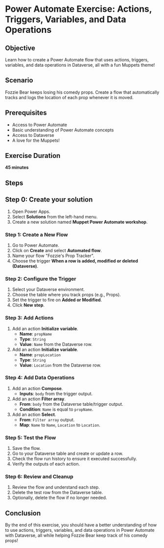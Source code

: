 # Power Automate Exercise: Actions, Triggers, Variables, and Data Operations

## Objective

Learn how to create a Power Automate flow that uses actions, triggers, variables, and data operations in Dataverse, all with a fun Muppets theme!

## Scenario

Fozzie Bear keeps losing his comedy props. Create a flow that automatically tracks and logs the location of each prop whenever it is moved.

## Prerequisites

- Access to Power Automate
- Basic understanding of Power Automate concepts
- Access to Dataverse
- A love for the Muppets!

## Exercise Duration

**45 minutes**

## Steps

## Step 0: Create your solution

1. Open Power Apps.
2. Select **Solutions** from the left-hand menu.
3. Create a new solution named **Muppet Power Automate workshop**.

### Step 1: Create a New Flow

1. Go to Power Automate.
2. Click on **Create** and select **Automated flow**.
3. Name your flow "Fozzie's Prop Tracker".
4. Choose the trigger **When a row is added, modified or deleted (Dataverse)**.

### Step 2: Configure the Trigger

1. Select your Dataverse environment.
2. Choose the table where you track props (e.g., Props).
3. Set the trigger to fire on **Added or Modified**.
4. Click **New step**.

### Step 3: Add Actions

1. Add an action **Initialize variable**.
    - **Name**: `propName`
    - **Type**: `String`
    - **Value**: `Name` from the Dataverse row.
2. Add an action **Initialize variable**.
    - **Name**: `propLocation`
    - **Type**: `String`
    - **Value**: `Location` from the Dataverse row.

### Step 4: Add Data Operations

1. Add an action **Compose**.
    - **Inputs**: `body` from the trigger output.
2. Add an action **Filter array**.
    - **From**: `body` from the Dataverse table/trigger output.
    - **Condition**: `Name` is equal to `propName`.
2. Add an action **Select**.
    - **From**: `Filter array` output.
    - **Map**: `Name` to `Name`, `Location` to `Location`.

### Step 5: Test the Flow

1. Save the flow.
2. Go to your Dataverse table and create or update a row.
3. Check the flow run history to ensure it executed successfully.
4. Verify the outputs of each action.

### Step 6: Review and Cleanup

1. Review the flow and understand each step.
2. Delete the test row from the Dataverse table.
3. Optionally, delete the flow if no longer needed.

## Conclusion

By the end of this exercise, you should have a better understanding of how to use actions, triggers, variables, and data operations in Power Automate with Dataverse, all while helping Fozzie Bear keep track of his comedy props!
